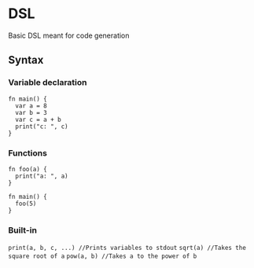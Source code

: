 # DSL
Basic DSL meant for code generation

## Syntax
### Variable declaration
```
fn main() {
  var a = 8
  var b = 3
  var c = a + b
  print("c: ", c)
}
```

### Functions
```
fn foo(a) {
  print("a: ", a)
}

fn main() {
  foo(5)
}
```

### Built-in
`print(a, b, c, ...) //Prints variables to stdout`
`sqrt(a) //Takes the square root of a`
`pow(a, b) //Takes a to the power of b`

